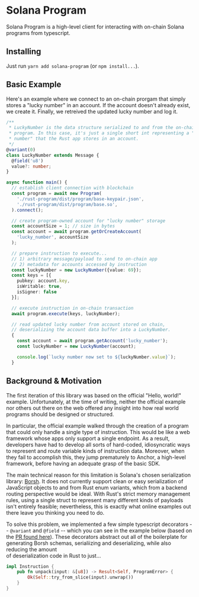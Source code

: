 # Solana Program
Solana Program is a high-level client for interacting with on-chain Solana
programs from typescript.

## Installing
Just run `yarn add solana-program` (or `npm install...`).

## Basic Example
Here's an example where we connect to an on-chain prorgam that simply stores a
"lucky number" in an account. If the account doesn't already exist, we create
it. Finally, we retreived the updated lucky number and log it.

```typescript
/**
 * LuckyNumber is the data structure serialized to and from the on-chain Rust
 * program. In this case, it's just a single short int representing a "lucky
 * number" that the Rust app stores in an account.
 */
@variant(0)
class LuckyNumber extends Message {
  @field('u8')
  value?: number;
}

async function main() {
  // establish client connection with blockchain
  const program = await new Program(
    './rust-program/dist/program/base-keypair.json',
    './rust-program/dist/program/base.so',
  ).connect();

  // create program-owned account for "lucky number" storage
  const accountSize = 1; // size in bytes
  const account = await program.getOrCreateAccount(
    'lucky_number', accountSize
  );

  // prepare instruction to execute...
  // 1) arbitrary message/payload to send to on-chain app
  // 2) metadata for accounts accessed by instruction
  const luckyNumber = new LuckyNumber({value: 69});
  const keys = [{
    pubkey: account.key,
    isWritable: true,
    isSigner: false
  }];

  // execute instruction in on-chain transaction
  await program.execute(keys, luckyNumber);

  // read updated lucky number from account stored on chain,
  // deserializing the account data buffer into a LuckyNumber.
  {
    const account = await program.getAccount('lucky_number');
    const luckyNumber = new LuckyNumber(account);

    console.log(`lucky number now set to ${luckyNumber.value}`);
  }
```

## Background & Motivation
The first iteration of this library was based on the official "Hello, world!"
example. Unfortunately, at the time of writing, neither the official example nor
others out there on the web offered any insight into how real world programs
should be designed or structured.

In particular, the official example walked through the creation of a program
that could only handle a single type of instruction. This would be like a web
framework whose apps only support a single endpoint. As a result, developers
have had to develop all sorts of hard-coded, idiosyncratic ways to represent and
route variable kinds of instruction data. Moreover, when they fail to accomplish
this, they jump prematurely to Anchor, a high-level framework, before having
an adequate grasp of the basic SDK.

The main technical reason for this limitation is Solana's chosen serialization
library: [Borsh](https://github.com/near/borsh). It does not currently support
clean or easy serialization of JavaScript objects to and from Rust enum
variants, which from a backend routing perspective would be ideal. With Rust's
strict memory management rules, using a single struct to represent many
different kinds of payloads isn't entirely feasible; nevertheless, this is
exactly what online examples out there leave you thinking you need to do.

To solve this problem, we implemented a few simple typescript decorators --
`@variant` and `@field` -- which you can see in the example below (based on the
[PR found here](https://github.com/near/borsh-js/pull/39)). These
decorators abstract out all of the boilerplate for generating
Borsh schemas, serialiizing and deserializing, while also reducing the amount  
of deserialization code in Rust to just...

```rust
impl Instruction {
    pub fn unpack(input: &[u8]) -> Result<Self, ProgramError> {
        Ok(Self::try_from_slice(input).unwrap())
    }
}
```